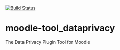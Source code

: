 [![Build Status](https://travis-ci.org/moodlehq/moodle-tool_dataprivacy.svg?branch=MOODLE_33_STABLE)](https://travis-ci.org/moodlehq/moodle-tool_dataprivacy)

# moodle-tool_dataprivacy
The Data Privacy Plugin Tool for Moodle
